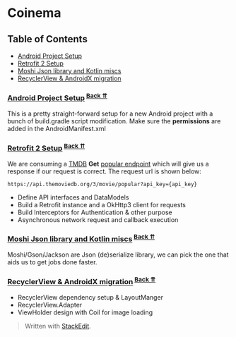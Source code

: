 
# Coinema

## Table of Contents

* <a name="commit-project-setup-sub"></a>[Android Project Setup](#commit-project-setup)
* <a name="commit-retrofit2-sub"></a>[Retrofit 2 Setup](#commit-retrofit2)
* <a name="commit-moshi-sub"></a>[Moshi Json library and Kotlin miscs](#commit-moshi)
* <a name="commit-recyclerview-sub"></a>[RecyclerView & AndroidX migration](#commit-recyclerview)

### <a name="commit-project-setup"></a>[Android Project Setup](https://github.com/donlingliang/Coinema/commit/ac266ad29979b60507374fd98650348a2ada0636)<sup>	[Back ⇈](#ccommit-project-setup-sub)</sup>

This is a pretty straight-forward setup for a new Android project with a bunch of build.gradle script modification.
Make sure the **permissions** are added in the AndroidManifest.xml

### <a name="commit-retrofit2"></a>[Retrofit 2 Setup](https://github.com/donlingliang/Coinema/commit/966af5874c67201d99842b99260126f18a391e69)<sup>	[Back ⇈](#commit-retrofit2-sub)</sup>

 We	are consuming a [TMDB](https://developers.themoviedb.org/3/getting-started/introduction) **Get** [popular endpoint](https://developers.themoviedb.org/3/movies/get-popular-movies) which will give us a response if our request is correct. The request url is shown below:
```
https://api.themoviedb.org/3/movie/popular?api_key={api_key}
```
- Define API interfaces and DataModels
- Build a Retrofit instance and a OkHttp3 client for requests
- Build Interceptors for Authentication & other purpose
- Asynchronous network request and callback execution

### <a name="commit-moshi"></a>[Moshi Json library and Kotlin miscs](https://github.com/donlingliang/Coinema/commit/966af5874c67201d99842b99260126f18a391e69)<sup>	[Back ⇈](#commit-moshi-sub)</sup>
Moshi/Gson/Jackson are Json (de)serialize library, we can pick the one that aids us to get jobs done faster.

### <a name="commit-recyclerview"></a>[RecyclerView & AndroidX migration](https://github.com/donlingliang/Coinema/commit/c26c269f49f888206fb0008595f333c5a6da6103)<sup>	[Back ⇈](#commit-recyclerview-sub)</sup>
 - RecyclerView dependency setup & LayoutManger
 - RecyclerView.Adapter
 - ViewHolder design with Coil for image loading

> Written with [StackEdit](https://stackedit.io/).
